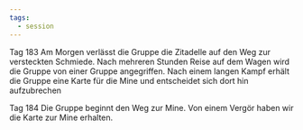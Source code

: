 ```yaml
---
tags:
  - session
---
```


Tag 183
Am Morgen verlässt die Gruppe die Zitadelle auf den Weg zur versteckten Schmiede. Nach mehreren Stunden Reise auf dem Wagen wird die Gruppe von einer Gruppe angegriffen. Nach einem langen Kampf erhält die Gruppe eine Karte für die Mine und entscheidet sich dort hin aufzubrechen

Tag 184
Die Gruppe beginnt den Weg zur Mine. Von einem Vergör haben wir die Karte zur Mine erhalten.